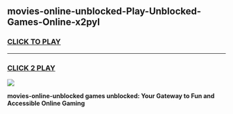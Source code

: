 
## movies-online-unblocked-Play-Unblocked-Games-Online-x2pyl
<h3>
<a href="https://premium76.site?title=movies-online-unblocked&ref=25A">CLICK TO PLAY</a></h3>
<hr>

<h3>
<a href="https://premium76.site?title=movies-online-unblocked&ref=25A">CLICK 2 PLAY</a>
  
</h3>

<a href="https://premium76.site?title=movies-online-unblocked&ref=25A"><img src="https://clearcache.store/games.png"></a>


**movies-online-unblocked games unblocked: Your Gateway to Fun and Accessible Online Gaming**
